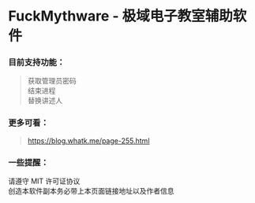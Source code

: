 # FuckMythware - 极域电子教室辅助软件

### 目前支持功能：
> 获取管理员密码  
> 结束进程  
> 替换讲述人  

### 更多可看： 
> https://blog.whatk.me/page-255.html

### 一些提醒：
请遵守 MIT 许可证协议  
创造本软件副本务必带上本页面链接地址以及作者信息
